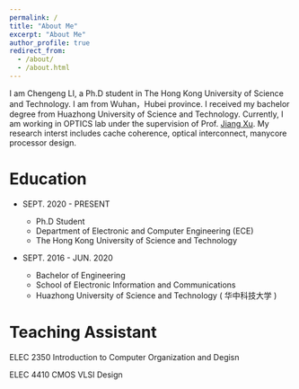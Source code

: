 ```yaml
---
permalink: /
title: "About Me"
excerpt: "About Me"
author_profile: true
redirect_from: 
  - /about/
  - /about.html
---
```


I am Chengeng LI, a Ph.D student in The Hong Kong University of Science and Technology. I am from Wuhan，Hubei province. I received my bachelor degree from Huazhong University of Science and Technology. Currently, I am working in OPTICS lab under the supervision of Prof. [Jiang Xu](https://eexu.home.ece.ust.hk/index.html). My research interst includes cache coherence, optical interconnect, manycore processor design.

Education
======
* SEPT. 2020 - PRESENT 
  * Ph.D Student  
  * Department of Electronic and Computer Engineering (ECE) 
  * The Hong Kong University of Science and Technology 

* SEPT. 2016 - JUN. 2020 
  * Bachelor of Engineering   
  * School of Electronic Information and Communications  
  * Huazhong University of Science and Technology ( 华中科技大学 ) 

 
Teaching Assistant
======
ELEC 2350 Introduction to Computer Organization and Degisn

ELEC 4410 CMOS VLSI Design
